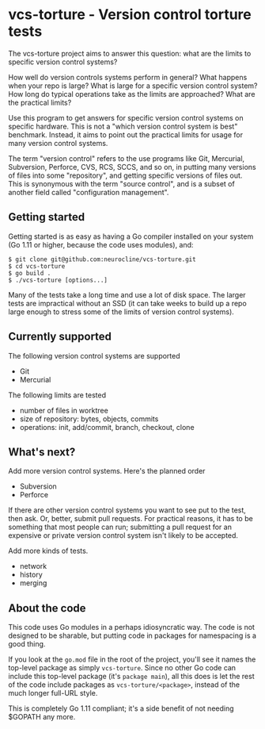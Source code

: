 # vcs-torture - Version control torture tests

The vcs-torture project aims to answer this question: what are the
limits to specific version control systems?

How well do version controls systems perform in general? What happens when
your repo is large? What is large for a specific version control system? How
long do typical operations take as the limits are approached? What are the
practical limits?

Use this program to get answers for specific version control systems on
specific hardware. This is not a "which version control system is best"
benchmark. Instead, it aims to point out the practical limits for usage for
many version control systems.

The term "version control" refers to the use programs like Git, Mercurial,
Subversion, Perforce, CVS, RCS, SCCS, and so on, in putting many versions of
files into some "repository", and getting specific versions of files out. This
is synonymous with the term "source control", and is a subset of another field
called "configuration management".

## Getting started

Getting started is as easy as having a Go compiler installed on
your system (Go 1.11 or higher, because the code uses modules), and:

```
$ git clone git@github.com:neurocline/vcs-torture.git
$ cd vcs-torture
$ go build .
$ ./vcs-torture [options...]
```

Many of the tests take a long time and use a lot of disk space. The larger
tests are impractical without an SSD (it can take weeks to build up a repo
large enough to stress some of the limits of version control systems).

## Currently supported

The following version control systems are supported

- Git
- Mercurial

The following limits are tested

- number of files in worktree
- size of repository: bytes, objects, commits
- operations: init, add/commit, branch, checkout, clone

## What's next?

Add more version control systems. Here's the planned order

- Subversion
- Perforce

If there are other version control systems you want to see put to the
test, then ask. Or, better, submit pull requests. For practical reasons,
it has to be something that most people can run; submitting a pull
request for an expensive or private version control system isn't likely
to be accepted.

Add more kinds of tests.

- network
- history
- merging

## About the code

This code uses Go modules in a perhaps idiosyncratic way. The code is not designed
to be sharable, but putting code in packages for namespacing is a good thing.

If you look at the `go.mod` file in the root of the project, you'll see it
names the top-level package as simply `vcs-torture`. Since no other Go code
can include this top-level package (it's `package main`), all this does is
let the rest of the code include packages as `vcs-torture/<package>`, instead
of the much longer full-URL style.

This is completely Go 1.11 compliant; it's a side benefit of not needing $GOPATH
any more.
